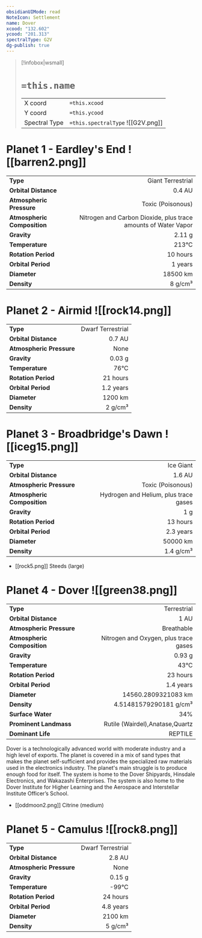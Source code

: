 ```yaml
---
obsidianUIMode: read
NoteIcon: Settlement
name: Dover
xcood: "132.602"
ycood: "201.313"
spectralType: G2V
dg-publish: true
---
```

> [!infobox|wsmall]
> # `=this.name`
> | | |
> | - | - |
> | X coord | `=this.xcood` |
> | Y coord| `=this.ycood` |
> | Spectral Type | `=this.spectralType` ![[G2V.png]] |

# Planet 1 - Eardley's End ![[barren2.png]]
|                             |                           |
| --------------------------- | -------------------------:|
| **Type**                    |             Giant Terrestrial |
| **Orbital Distance**        |   0.4 AU |
| **Atmospheric Pressure**    |       Toxic (Poisonous) |
| **Atmospheric Composition** |      Nitrogen and Carbon Dioxide, plus trace amounts of Water Vapor |
| **Gravity**                 |        2.11 g |
| **Temperature**             |    213°C |
| **Rotation Period**         |  10 hours |
| **Orbital Period** | 1 years |
| **Diameter**                |      18500 km | 
| **Density**                 |    8 g/cm³ |





# Planet 2 - Airmid ![[rock14.png]]
|                             |                           |
| --------------------------- | -------------------------:|
| **Type**                    |             Dwarf Terrestrial |
| **Orbital Distance**        |   0.7 AU |
| **Atmospheric Pressure**    |       None |
| **Gravity**                 |        0.03 g |
| **Temperature**             |    76°C |
| **Rotation Period**         |  21 hours |
| **Orbital Period** | 1.2 years |
| **Diameter**                |      1200 km | 
| **Density**                 |    2 g/cm³ |





# Planet 3 - Broadbridge's Dawn ![[iceg15.png]]
|                             |                           |
| --------------------------- | -------------------------:|
| **Type**                    |             Ice Giant |
| **Orbital Distance**        |   1.6 AU |
| **Atmospheric Pressure**    |       Toxic (Poisonous) |
| **Atmospheric Composition** |      Hydrogen and Helium, plus trace gases |
| **Gravity**                 |        1 g |
| **Rotation Period**         |  13 hours |
| **Orbital Period** | 2.3 years |
| **Diameter**                |      50000 km | 
| **Density**                 |    1.4 g/cm³ |



- [[rock5.png]] Steeds (large)

# Planet 4 - Dover ![[green38.png]]
|                             |                           |
| --------------------------- | -------------------------:|
| **Type**                    |             Terrestrial |
| **Orbital Distance**        |   1 AU |
| **Atmospheric Pressure**    |       Breathable |
| **Atmospheric Composition** |      Nitrogen and Oxygen, plus trace gases |
| **Gravity**                 |        0.93 g |
| **Temperature**             |    43°C |
| **Rotation Period**         |  23 hours |
| **Orbital Period** | 1.4 years |
| **Diameter**                |      14560.2809321083 km | 
| **Density**                 |    4.51481579290181 g/cm³ |
| **Surface Water**           |           34% | 
| **Prominent Landmass**      |         Rutile (Wairdel),Anatase,Quartz | 
| **Dominant Life**           |         REPTILE |

Dover is a technologically advanced world with moderate industry and a high level of exports. The planet is covered in a mix of sand types that makes the planet self-sufficient and provides the specialized raw materials used in the electronics industry. The planet's main struggle is to produce enough food for itself. The system is home to the Dover Shipyards, Hinsdale Electronics, and Wakazashi Enterprises. The system is also home to the Dover Institute for Higher Learning and the Aerospace and Interstellar Institute Officer’s School.

- [[oddmoon2.png]] Citrine (medium)

# Planet 5 - Camulus ![[rock8.png]]
|                             |                           |
| --------------------------- | -------------------------:|
| **Type**                    |             Dwarf Terrestrial |
| **Orbital Distance**        |   2.8 AU |
| **Atmospheric Pressure**    |       None |
| **Gravity**                 |        0.15 g |
| **Temperature**             |    -99°C |
| **Rotation Period**         |  24 hours |
| **Orbital Period** | 4.8 years |
| **Diameter**                |      2100 km | 
| **Density**                 |    5 g/cm³ |





